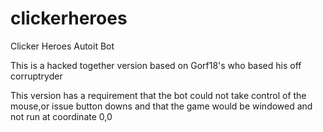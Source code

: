 # clickerheroes
Clicker Heroes Autoit Bot


This is a hacked together version based on Gorf18's who based his off corruptryder

This version has a requirement that the bot could not take control of the mouse,or issue button downs and that the game would be windowed and not run at coordinate 0,0
